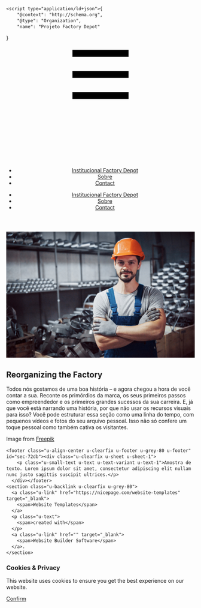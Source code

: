 <!DOCTYPE html>
<html style="font-size: 16px;" lang="pt-BR"><head>
    <meta name="viewport" content="width=device-width, initial-scale=1.0">
    <meta charset="utf-8">
    <meta name="keywords" content="">
    <meta name="description" content="">
    <meta name="page_type" content="np-template-header-footer-from-plugin">
    <title>Institucional Factory Depot</title>
    <link rel="stylesheet" href="nicepage.css" media="screen">
<link rel="stylesheet" href="Institucional-Factory-Depot.css" media="screen">
    <script class="u-script" type="text/javascript" src="jquery.js" defer=""></script>
    <script class="u-script" type="text/javascript" src="nicepage.js" defer=""></script>
    <meta name="generator" content="Nicepage 3.28.3, nicepage.com">
    <link id="u-theme-google-font" rel="stylesheet" href="fonts.css">
    <link id="u-page-google-font" rel="stylesheet" href="Institucional-Factory-Depot-fonts.css">
    
    
    <script type="application/ld+json">{
		"@context": "http://schema.org",
		"@type": "Organization",
		"name": "Projeto Factory Depot"
}</script>
    <meta name="theme-color" content="#478ac9">
    <meta property="og:title" content="Institucional Factory Depot">
    <meta property="og:description" content="">
    <meta property="og:type" content="website">
  </head>
  <body data-home-page="Institucional-Factory-Depot.html" data-home-page-title="Institucional Factory Depot" class="u-body"><header class="u-clearfix u-header u-header" id="sec-3824"><div class="u-clearfix u-sheet u-sheet-1">
        <nav class="u-menu u-menu-dropdown u-offcanvas u-menu-1">
          <div class="menu-collapse" style="font-size: 1rem; letter-spacing: 0px;">
            <a class="u-button-style u-custom-left-right-menu-spacing u-custom-padding-bottom u-custom-top-bottom-menu-spacing u-nav-link u-text-active-palette-1-base u-text-hover-palette-2-base" href="#">
              <svg><use xmlns:xlink="http://www.w3.org/1999/xlink" xlink:href="#menu-hamburger"></use></svg>
              <svg version="1.1" xmlns="http://www.w3.org/2000/svg" xmlns:xlink="http://www.w3.org/1999/xlink"><defs><symbol id="menu-hamburger" viewBox="0 0 16 16" style="width: 16px; height: 16px;"><rect y="1" width="16" height="2"></rect><rect y="7" width="16" height="2"></rect><rect y="13" width="16" height="2"></rect>
</symbol>
</defs></svg>
            </a>
          </div>
          <div class="u-nav-container">
            <ul class="u-nav u-unstyled u-nav-1"><li class="u-nav-item"><a class="u-button-style u-nav-link u-text-active-palette-1-base u-text-hover-palette-2-base" href="Institucional-Factory-Depot.html" style="padding: 10px 20px;">Institucional Factory Depot</a>
</li><li class="u-nav-item"><a class="u-button-style u-nav-link u-text-active-palette-1-base u-text-hover-palette-2-base" href="Sobre.html" style="padding: 10px 20px;">Sobre</a>
</li><li class="u-nav-item"><a class="u-button-style u-nav-link u-text-active-palette-1-base u-text-hover-palette-2-base" href="Contact.html" style="padding: 10px 20px;">Contact</a>
</li></ul>
          </div>
          <div class="u-nav-container-collapse">
            <div class="u-black u-container-style u-inner-container-layout u-opacity u-opacity-95 u-sidenav">
              <div class="u-inner-container-layout u-sidenav-overflow">
                <div class="u-menu-close"></div>
                <ul class="u-align-center u-nav u-popupmenu-items u-unstyled u-nav-2"><li class="u-nav-item"><a class="u-button-style u-nav-link" href="Institucional-Factory-Depot.html">Institucional Factory Depot</a>
</li><li class="u-nav-item"><a class="u-button-style u-nav-link" href="Sobre.html">Sobre</a>
</li><li class="u-nav-item"><a class="u-button-style u-nav-link" href="Contact.html">Contact</a>
</li></ul>
              </div>
            </div>
            <div class="u-black u-menu-overlay u-opacity u-opacity-70"></div>
          </div>
        </nav>
      </div></header>
    <section class="u-clearfix u-section-1" id="carousel_f83c">
      <div class="u-clearfix u-sheet u-valign-middle-sm u-valign-middle-xs u-sheet-1">
        <div class="u-expanded-width-xs u-palette-4-base u-shape u-shape-rectangle u-shape-1"></div>
        <div class="u-palette-3-base u-shape u-shape-rectangle u-shape-2"></div>
        <img src="images/gggg.jpg" class="u-align-left u-expanded-width-xs u-image u-image-1">
        <div class="u-align-left u-container-style u-group u-white u-group-1">
          <div class="u-container-layout u-container-layout-1">
            <h1 class="u-custom-font u-font-oswald u-text u-text-palette-1-base u-text-1">Reorganizing the Factory</h1>
            <p class="u-text u-text-2"> Todos nós gostamos de uma boa história – e agora chegou a hora de você contar a sua. Reconte os primórdios da marca, os seus primeiros passos como empreendedor e os primeiros grandes sucessos da sua carreira. E, já que você está narrando uma história, por que não usar os recursos visuais para isso? Você pode estruturar essa seção como uma linha do tempo, com pequenos vídeos e fotos do seu arquivo pessoal. Isso não só confere um toque pessoal como também cativa os visitantes.</p>
            <p class="u-text u-text-3">Image from <a href="https://www.freepik.com/photos/man" class="u-active-none u-border-1 u-border-grey-75 u-btn u-button-link u-button-style u-hover-none u-none u-text-body-color u-btn-1" target="_blank">Freepik</a>
            </p>
          </div>
        </div>
      </div>
    </section>
    
    
    <footer class="u-align-center u-clearfix u-footer u-grey-80 u-footer" id="sec-72db"><div class="u-clearfix u-sheet u-sheet-1">
        <p class="u-small-text u-text u-text-variant u-text-1">Amostra de texto. Lorem ipsum dolor sit amet, consectetur adipiscing elit nullam nunc justo sagittis suscipit ultrices.</p>
      </div></footer>
    <section class="u-backlink u-clearfix u-grey-80">
      <a class="u-link" href="https://nicepage.com/website-templates" target="_blank">
        <span>Website Templates</span>
      </a>
      <p class="u-text">
        <span>created with</span>
      </p>
      <a class="u-link" href="" target="_blank">
        <span>Website Builder Software</span>
      </a>. 
    </section>
  <section class="u-align-center u-clearfix u-cookies-consent u-grey-80 u-cookies-consent" id="sec-2318">
      <div class="u-clearfix u-sheet u-valign-middle u-sheet-1">
        <div class="u-clearfix u-expanded-width u-layout-wrap u-layout-wrap-1">
          <div class="u-gutter-0 u-layout">
            <div class="u-layout-row">
              <div class="u-container-style u-layout-cell u-left-cell u-size-43-md u-size-43-sm u-size-43-xs u-size-46-lg u-size-46-xl u-layout-cell-1">
                <div class="u-container-layout u-valign-middle u-container-layout-1">
                  <h3 class="u-text u-text-default u-text-1">Cookies &amp; Privacy</h3>
                  <p class="u-text u-text-default u-text-2">This website uses cookies to ensure you get the best experience on our website.</p>
                </div>
              </div>
              <div class="u-align-left u-container-style u-layout-cell u-right-cell u-size-14-lg u-size-14-xl u-size-17-md u-size-17-sm u-size-17-xs u-layout-cell-2">
                <div class="u-container-layout u-valign-middle-lg u-valign-middle-md u-valign-middle-xl u-valign-top-sm u-valign-top-xs u-container-layout-2">
                  <a href="###" class="u-btn u-button-confirm u-button-style u-palette-1-base u-btn-1">Confirm</a>
                </div>
              </div>
            </div>
          </div>
        </div>
      </div>
    <style>.u-cookies-consent {
  background-image: none;
}

.u-cookies-consent .u-sheet-1 {
  min-height: 212px;
}

.u-cookies-consent .u-layout-wrap-1 {
  margin-top: 30px;
  margin-bottom: 30px;
}

.u-cookies-consent .u-layout-cell-1 {
  min-height: 152px;
}

.u-cookies-consent .u-container-layout-1 {
  padding: 30px 60px;
}

.u-cookies-consent .u-text-1 {
  margin-top: 0;
  margin-right: 20px;
  margin-bottom: 0;
}

.u-cookies-consent .u-text-2 {
  margin: 8px 20px 0 0;
}

.u-cookies-consent .u-layout-cell-2 {
  min-height: 152px;
}

.u-cookies-consent .u-container-layout-2 {
  padding: 30px;
}

.u-cookies-consent .u-btn-1 {
  margin: 0 auto 0 0;
}

@media (max-width: 1199px) {
  .u-cookies-consent .u-sheet-1 {
    min-height: 131px;
  }

  .u-cookies-consent .u-layout-cell-1 {
    min-height: 125px;
  }

  .u-cookies-consent .u-text-1 {
    margin-right: 0;
  }

  .u-cookies-consent .u-text-2 {
    margin-right: 0;
  }

  .u-cookies-consent .u-layout-cell-2 {
    min-height: 125px;
  }
}

@media (max-width: 991px) {
  .u-cookies-consent .u-sheet-1 {
    min-height: 106px;
  }

  .u-cookies-consent .u-layout-cell-1 {
    min-height: 100px;
  }

  .u-cookies-consent .u-container-layout-1 {
    padding-left: 30px;
    padding-right: 30px;
  }

  .u-cookies-consent .u-layout-cell-2 {
    min-height: 100px;
  }
}

@media (max-width: 767px) {
  .u-cookies-consent .u-sheet-1 {
    min-height: 225px;
  }

  .u-cookies-consent .u-layout-cell-1 {
    min-height: 154px;
  }

  .u-cookies-consent .u-container-layout-1 {
    padding-left: 10px;
    padding-right: 10px;
    padding-bottom: 20px;
  }

  .u-cookies-consent .u-layout-cell-2 {
    min-height: 65px;
  }

  .u-cookies-consent .u-container-layout-2 {
    padding: 10px;
  }
}

@media (max-width: 575px) {
  .u-cookies-consent .u-sheet-1 {
    min-height: 121px;
  }

  .u-cookies-consent .u-layout-cell-1 {
    min-height: 100px;
  }

  .u-cookies-consent .u-layout-cell-2 {
    min-height: 15px;
  }
}</style></section>
</body></html>
